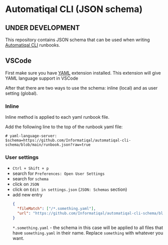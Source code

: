 # Automatiqal CLI (JSON schema)

## UNDER DEVELOPMENT

This repository contains JSON schema that can be used when writing [Automatiqal CLI](https://github.com/Informatiqal/automatiqal-cli) runbooks.

## VSCode

First make sure you have [YAML](https://marketplace.visualstudio.com/items?itemName=redhat.vscode-yaml) extension installed. This extension will give YAML language support in VSCode

After that there are two ways to use the schema: inline (local) and as user setting (global).

### Inline

Inline method is applied to each yaml runbook file.

Add the following line to the top of the runbook yaml file:

`# yaml-language-server: $schema=https://github.com/Informatiqal/automatiqal-cli-schema/blob/main/runbook.json?raw=true`

### User settings

- `Ctrl + Shift + p`
- search for `Preferences: Open User Settings`
- search for `schema`
- click on `JSON`
- click on `Edit in settings.json` (`JSON: Schemas` section)
- add new entry
  ```json
  {
    "fileMatch": ["/*.something.yaml"],
    "url": "https://github.com/Informatiqal/automatiqal-cli-schema/blob/main/runbook.json?raw=true"
  }
  ```
  `*.something.yaml` - the schema in this case will be applied to all files that have `something.yaml` in their name. Replace `something` with whatever you want.
